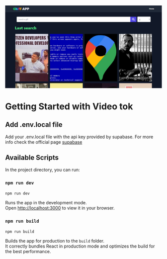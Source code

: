 ![Screenshoot](https://github.com/joaquinns/react-giff-app/blob/main/ghiffapp.JPG?raw=true)

# Getting Started with Video tok

## Add .env.local file

Add your .env.local file with the api key provided by supabase. For more info check the official page [supabase](https://supabase.com/docs)


## Available Scripts

In the project directory, you can run:

### `npm run dev`

```
npm run dev
```

Runs the app in the development mode.\
Open [http://localhost:3000](http://localhost:3000) to view it in your browser.


### `npm run build`

```
npm run build
```

Builds the app for production to the `build` folder.\
It correctly bundles React in production mode and optimizes the build for the best performance.


